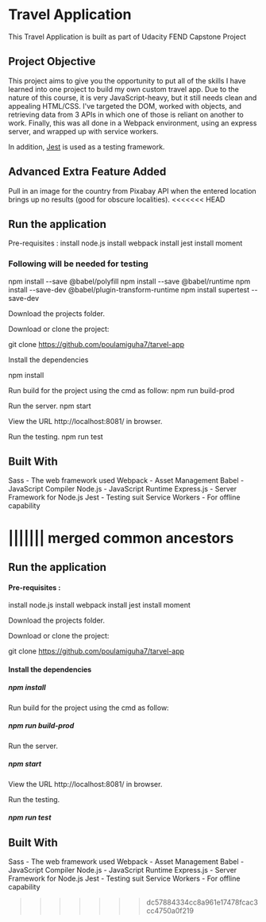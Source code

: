 # Travel Application

This Travel Application is built as part of Udacity FEND Capstone Project

## Project Objective

This project aims to give you the opportunity to put all of the skills I have learned into one project to build my own custom travel app. Due to the nature of this course, it is very JavaScript-heavy, but it still needs clean and appealing HTML/CSS. I've targeted the DOM, worked with objects, and retrieving data from 3 APIs in which one of those is reliant on another to work. Finally, this was all done in a Webpack environment, using an express server, and wrapped up with service workers. 

In addition, [Jest](https://jestjs.io/) is used as a testing framework. 

## Advanced Extra Feature Added
Pull in an image for the country from Pixabay API when the entered location brings up no results (good for obscure localities).
<<<<<<< HEAD

## Run the application

Pre-requisites : 
install node.js
install webpack
install jest
install moment

### Following will be needed for testing 

npm install --save @babel/polyfill
npm install --save @babel/runtime 
npm install --save-dev @babel/plugin-transform-runtime
npm install supertest --save-dev

Download the projects folder.

Download or clone the project:

git clone https://github.com/poulamiguha7/tarvel-app

Install the dependencies

npm install

Run build for the project using the cmd as follow:
npm run build-prod

Run the server.
npm start

View the URL http://localhost:8081/ in browser.

Run the testing.
npm run test

## Built With

Sass - The web framework used
Webpack - Asset Management
Babel - JavaScript Compiler
Node.js - JavaScript Runtime
Express.js - Server Framework for Node.js
Jest - Testing suit
Service Workers - For offline capability

||||||| merged common ancestors
=======

## Run the application

#### Pre-requisites : 
install node.js
install webpack
install jest
install moment

Download the projects folder.

Download or clone the project:

git clone https://github.com/poulamiguha7/tarvel-app

#### Install the dependencies

##### npm install

Run build for the project using the cmd as follow:
##### npm run build-prod

Run the server.
##### npm start

View the URL http://localhost:8081/ in browser.

Run the testing.
##### npm run test

## Built With

Sass - The web framework used
Webpack - Asset Management
Babel - JavaScript Compiler
Node.js - JavaScript Runtime
Express.js - Server Framework for Node.js
Jest - Testing suit
Service Workers - For offline capability

>>>>>>> dc57884334cc8a961e17478fcac3cc4750a0f219

